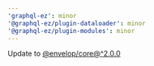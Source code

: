 ```yaml
---
'graphql-ez': minor
'@graphql-ez/plugin-dataloader': minor
'@graphql-ez/plugin-modules': minor
---
```


Update to [@envelop/core@^2.0.0](https://github.com/dotansimha/envelop/releases/tag/%40envelop%2Fcore%402.0.0)
